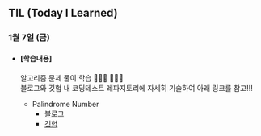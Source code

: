 ## TIL (Today I Learned)

### 1월 7일 (금)

- #### [학습내용]
  
  알고리즘 문제 풀이 학습 🧑🏻‍💻  🧑🏻‍💻    
  블로그와 깃헙 내 코딩테스트 레파지토리에 자세히 기술하여 아래 링크를 참고!!!
  
  - Palindrome Number
    - [블로그](https://green1229.tistory.com/207)
    - [깃헙](https://github.com/GREENOVER/CodingTest/tree/main/Palindrome_Number)
